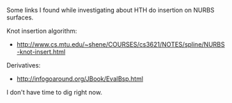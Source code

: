 Some links I found while investigating about HTH do insertion on NURBS surfaces.

Knot insertion algorithm:

 * http://www.cs.mtu.edu/~shene/COURSES/cs3621/NOTES/spline/NURBS-knot-insert.html

Derivatives:

 * http://infogoaround.org/JBook/EvalBsp.html

I don't have time to dig right now.
